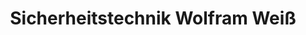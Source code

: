 ---
title: "Sicherheitstechnik Wolfram Weiß"
url: /berlin/sicherheitstechnik-wolfram-weiss/
shop: Schlüsseldienst
---